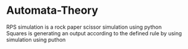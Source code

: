 # Automata-Theory
RPS simulation is a rock paper scissor simulation using python <br/>
Squares is generating an output according to the defined rule by using simulation using puthon
